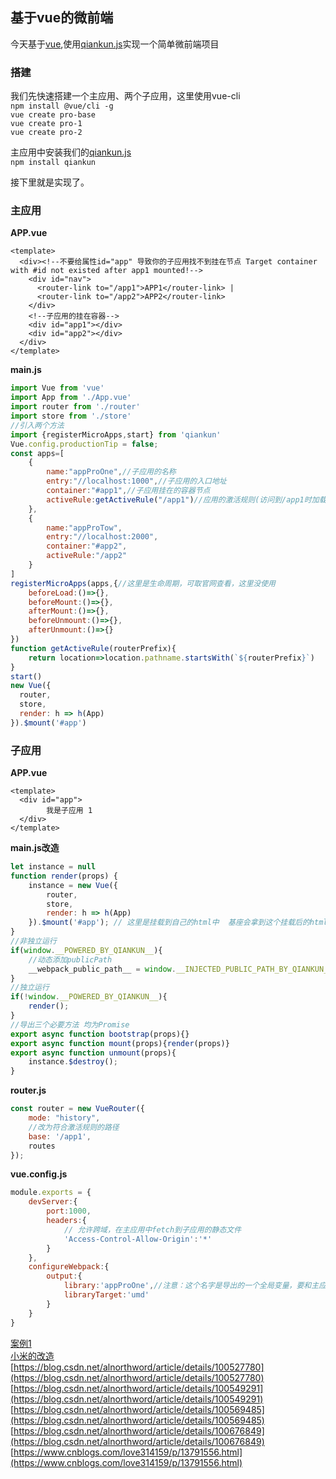 ## 基于vue的微前端

今天基于[vue](https://cn.vuejs.org/),使用[qiankun.js](https://qiankun.umijs.org/zh)实现一个简单微前端项目

### 搭建

我们先快速搭建一个主应用、两个子应用，这里使用vue-cli<br>
`npm install @vue/cli -g`<br>
`vue create pro-base`<br>
`vue create pro-1`<br>
`vue create pro-2`<br>

主应用中安装我们的[qiankun.js](https://qiankun.umijs.org/zh)<br>
`npm install qiankun`

接下里就是实现了。

### 主应用

**APP.vue**

```vue
<template>
  <div><!--不要给属性id="app" 导致你的子应用找不到挂在节点 Target container with #id not existed after app1 mounted!-->
    <div id="nav">
      <router-link to="/app1">APP1</router-link> |
      <router-link to="/app2">APP2</router-link>
    </div>
    <!--子应用的挂在容器-->
    <div id="app1"></div>
    <div id="app2"></div>
  </div>
</template>
```

**main.js**
```js
import Vue from 'vue'
import App from './App.vue'
import router from './router'
import store from './store'
//引入两个方法
import {registerMicroApps,start} from 'qiankun'
Vue.config.productionTip = false;
const apps=[
    {
        name:"appProOne",//子应用的名称
        entry:"//localhost:1000",//子应用的入口地址
        container:"#app1",//子应用挂在的容器节点
        activeRule:getActiveRule("/app1")//应用的激活规则(访问到/app1时加载子应用)
    },
    {
        name:"appProTow",
        entry:"//localhost:2000",
        container:"#app2",
        activeRule:"/app2"
    }
]
registerMicroApps(apps,{//这里是生命周期，可取官网查看，这里没使用
    beforeLoad:()=>{},
    beforeMount:()=>{},
    afterMount:()=>{},
    beforeUnmount:()=>{},
    afterUnmount:()=>{}
})
function getActiveRule(routerPrefix){
    return location=>location.pathname.startsWith(`${routerPrefix}`)
}
start()
new Vue({
  router,
  store,
  render: h => h(App)
}).$mount('#app')

```

### 子应用

**APP.vue**

```vue
<template>
  <div id="app">
        我是子应用 1
  </div>
</template>
```

**main.js改造**

```js
let instance = null
function render(props) {
    instance = new Vue({
        router,
        store,
        render: h => h(App)
    }).$mount('#app'); // 这里是挂载到自己的html中  基座会拿到这个挂载后的html 将其插入进去
}
//非独立运行
if(window.__POWERED_BY_QIANKUN__){
    //动态添加publicPath
    __webpack_public_path__ = window.__INJECTED_PUBLIC_PATH_BY_QIANKUN__;
}
//独立运行
if(!window.__POWERED_BY_QIANKUN__){
    render();
}
//导出三个必要方法 均为Promise
export async function bootstrap(props){}
export async function mount(props){render(props)}
export async function unmount(props){
    instance.$destroy();
}
```
**router.js**

```js
const router = new VueRouter({
    mode: "history",
    //改为符合激活规则的路径
    base: '/app1',
    routes
});
```

**vue.config.js**

```js
module.exports = {
    devServer:{
        port:1000,
        headers:{
            // 允许跨域，在主应用中fetch到子应用的静态文件
            'Access-Control-Allow-Origin':'*'
        }
    },
    configureWebpack:{
        output:{
            library:'appProOne',//注意：这个名字是导出的一个全局变量，要和主应用注册APP时的name一样
            libraryTarget:'umd'
        }
    }
}
```


[案例1](https://github.com/wl-ui/wl-mfe)<br>
[小米的改造](https://mp.weixin.qq.com/s/GNYbUIzvwm_nrGfOV9GhPQ)<br>
[https://blog.csdn.net/alnorthword/article/details/100527780](https://blog.csdn.net/alnorthword/article/details/100527780)<br>
[https://blog.csdn.net/alnorthword/article/details/100549291](https://blog.csdn.net/alnorthword/article/details/100549291)<br>
[https://blog.csdn.net/alnorthword/article/details/100569485](https://blog.csdn.net/alnorthword/article/details/100569485)<br>
[https://blog.csdn.net/alnorthword/article/details/100676849](https://blog.csdn.net/alnorthword/article/details/100676849)<br>
[https://www.cnblogs.com/love314159/p/13791556.html](https://www.cnblogs.com/love314159/p/13791556.html)



